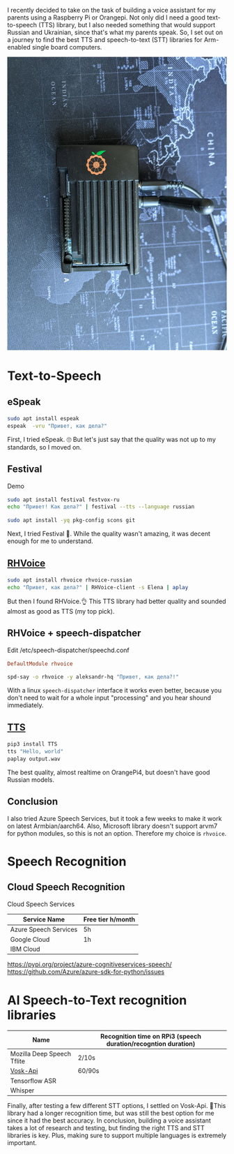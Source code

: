 I recently decided to take on the task of building a voice assistant for my parents using a Raspberry Pi or Orangepi. Not only did I need a good text-to-speech (TTS) library, but I also needed something that would support Russian and Ukrainian, since that's what my parents speak. So, I set out on a journey to find the best TTS and speech-to-text (STT) libraries for Arm-enabled single board computers.

![Test device](./orangepi4-lts.webp)

# Text-to-Speech

## eSpeak

```bash
sudo apt install espeak
espeak  -vru "Привет, как дела?"
```
First, I tried eSpeak. 🙄 But let's just say that the quality was not up to my standards, so I moved on.

## Festival

Demo
```bash
sudo apt install festival festvox-ru
echo "Привет! Как дела?" | festival --tts --language russian
```


```bash
sudo apt install -yq pkg-config scons git

```

Next, I tried Festival 🎉. While the quality wasn't amazing, it was decent enough for me to understand.

## [RHVoice](https://github.com/RHVoice/RHVoice/blob/master/doc/ru/Compiling-on-Linux.md)

```bash
sudo apt install rhvoice rhvoice-russian
echo "Привет, как дела?" | RHVoice-client -s Elena | aplay
```

But then I found RHVoice.👌 This TTS library had better quality and sounded almost as good as TTS (my top pick).

## RHVoice + speech-dispatcher

Edit /etc/speech-dispatcher/speechd.conf
```conf
DefaultModule rhvoice
```

```bash
spd-say -o rhvoice -y aleksandr-hq "Привет, как дела?!"
```

With a linux `speech-dispatcher` interface it works even better, because you don't need to wait for a whole input "processing" and you hear shound immediately.


## [TTS](https://github.com/coqui-ai/TTS)

```bash
pip3 install TTS
tts "Hello, world"
paplay output.wav
```

The best quality, almost realtime on OrangePi4, but doesn't have good Russian models.

## Conclusion

I also tried Azure Speech Services, but it took a few weeks to make it work on latest Armbian/aarch64. Also, Microsoft library doesn't support arvm7 for python modules, so this is not an option. Therefore my choice is `rhvoice`.

# Speech Recognition

## Cloud Speech Recognition

Cloud Speech Services

|Service Name            | Free tier h/month|
|------------------------|------------------|
|Azure Speech Services   | 5h               |
|Google Cloud            | 1h               |
|IBM Cloud               |                  |



https://pypi.org/project/azure-cognitiveservices-speech/
https://github.com/Azure/azure-sdk-for-python/issues
# AI Speech-to-Text recognition libraries

| Name                      | Recognition time on RPi3 (speech duration/recogntion duration) |
|-----------                |--------------------------                                      |
|Mozilla Deep Speech Tflite | 2/10s|
|[Vosk-Api](https://github.com/alphacep/vosk-api)                  | 60/90s|
|Tensorflow ASR             |
|Whisper                    |

Finally, after testing a few different STT options, I settled on Vosk-Api. 🤘This library had a longer recognition time, but was still the best option for me since it had the best accuracy.
In conclusion, building a voice assistant takes a lot of research and testing, but finding the right TTS and STT libraries is key. Plus, making sure to support multiple languages is extremely important.
